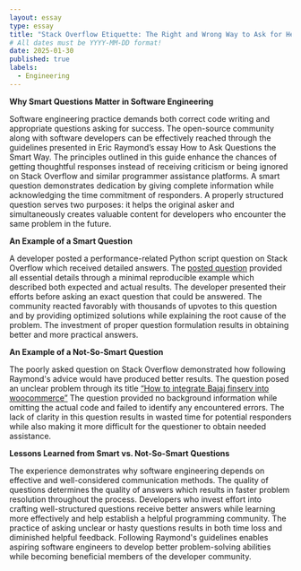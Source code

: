 ```yaml
---
layout: essay
type: essay
title: "Stack Overflow Etiquette: The Right and Wrong Way to Ask for Help"
# All dates must be YYYY-MM-DD format!
date: 2025-01-30
published: true
labels:
  - Engineering
---
```





**Why Smart Questions Matter in Software Engineering**

Software engineering practice demands both correct code writing and appropriate questions asking for success. The open-source community along with software developers can be effectively reached through the guidelines presented in Eric Raymond’s essay How to Ask Questions the Smart Way. The principles outlined in this guide enhance the chances of getting thoughtful responses instead of receiving criticism or being ignored on Stack Overflow and similar programmer assistance platforms. A smart question demonstrates dedication by giving complete information while acknowledging the time commitment of responders. A properly structured question serves two purposes: it helps the original asker and simultaneously creates valuable content for developers who encounter the same problem in the future.

**An Example of a Smart Question**

A developer posted a performance-related Python script question on Stack Overflow which received detailed answers. The [posted question](https://stackoverflow.com/questions/2003505/how-do-i-delete-a-git-branch-locally-and-remotely) provided all essential details through a minimal reproducible example which described both expected and actual results. The developer presented their efforts before asking an exact question that could be answered. The community reacted favorably with thousands of upvotes to this question and by providing optimized solutions while explaining the root cause of the problem. The investment of proper question formulation results in obtaining better and more practical answers.

**An Example of a Not-So-Smart Question**

The poorly asked question on Stack Overflow demonstrated how following Raymond's advice would have produced better results. The question posed an unclear problem through its title [“How to integrate Bajaj finserv into woocommerce”](https://stackoverflow.com/questions/79401949/how-to-integrate-bajaj-finserv-into-woocommerce) The question provided no background information while omitting the actual code and failed to identify any encountered errors. The lack of clarity in this question results in wasted time for potential responders while also making it more difficult for the questioner to obtain needed assistance.

**Lessons Learned from Smart vs. Not-So-Smart Questions**

The experience demonstrates why software engineering depends on effective and well-considered communication methods. The quality of questions determines the quality of answers which results in faster problem resolution throughout the process. Developers who invest effort into crafting well-structured questions receive better answers while learning more effectively and help establish a helpful programming community. The practice of asking unclear or hasty questions results in both time loss and diminished helpful feedback. Following Raymond's guidelines enables aspiring software engineers to develop better problem-solving abilities while becoming beneficial members of the developer community.
